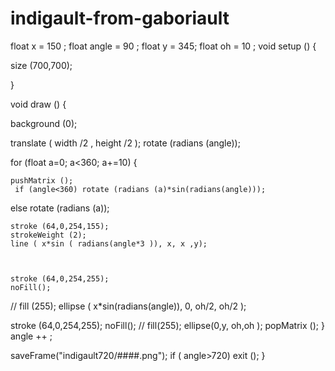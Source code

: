 # indigault-from-gaboriault
float x = 150 ; 
float angle = 90 ;
float y = 345;
float oh = 10 ;
void setup () { 
  
  size (700,700); 

} 

void draw () { 

 background (0); 
  
  translate ( width /2 , height /2 ); 
  rotate (radians (angle)); 

  for (float a=0; a<360; a+=10) {
  
 
  
  
    pushMatrix (); 
     if (angle<360) rotate (radians (a)*sin(radians(angle))); 
   else  rotate (radians (a)); 
   
    stroke (64,0,254,155); 
    strokeWeight (2); 
    line ( x*sin ( radians(angle*3 )), x, x ,y); 
 
    
    
    stroke (64,0,254,255); 
    noFill();
  //  fill (255); 
    ellipse ( x*sin(radians(angle)), 0, oh/2, oh/2 ); 
   
   
   stroke (64,0,254,255); 
   noFill();
   // fill(255); 
    ellipse(0,y, oh,oh ); 
    popMatrix ();
  }
  angle ++ ; 
  
  
  
  
  saveFrame("indigault720/####.png"); 
  if ( angle>720) exit (); 
}
